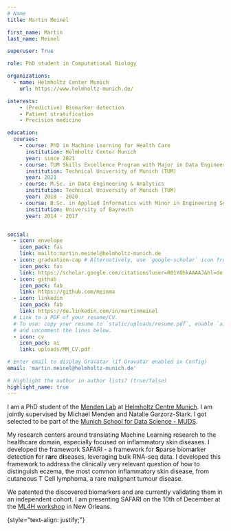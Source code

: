 ```yaml
---
# Name
title: Martin Meinel

first_name: Martin
last_name: Meinel

superuser: True

role: PhD student in Computational Biology

organizations:
  - name: Helmholtz Center Munich
    url: https://www.helmholtz-munich.de/

interests:
    - (Predictive) Biomarker detection
    - Patient stratification
    - Precision medicine

education:
  courses:
    - course: PhD in Machine Learning for Health Care
      institution: Helmholtz Center Munich
      year: since 2021
    - course: TUM Skills Excellence Program with Major in Data Engineering & Analytics and Minor in Economics
      institution: Technical University of Munich (TUM) 
      year: 2021
    - course: M.Sc. in Data Engineering & Analytics
      institution: Technical University of Munich (TUM)
      year: 2018 - 2020
    - course: B.Sc. in Applied Informatics with Minor in Engineering Science
      institution: University of Bayreuth
      year: 2014 - 2017


social:
  - icon: envelope
    icon_pack: fas
    link: mailto:martin.meinel@helmholtz-munich.de
  - icon: graduation-cap # Alternatively, use `google-scholar` icon from `ai` icon pack graduation-cap
    icon_pack: fas
    link: https://scholar.google.com/citations?user=R01YOhkAAAAJ&hl=de
  - icon: github
    icon_pack: fab
    link: https://github.com/meinma
  - icon: linkedin
    icon_pack: fab
    link: https://de.linkedin.com/in/martinmeinel
  # Link to a PDF of your resume/CV.
  # To use: copy your resume to `static/uploads/resume.pdf`, enable `ai` icons in `params.yaml`,
  # and uncomment the lines below.
  - icon: cv
    icon_pack: ai
    link: uploads/MM_CV.pdf

# Enter email to display Gravatar (if Gravatar enabled in Config)
email: 'martin.meinel@helmholtz-munich.de'

# Highlight the author in author lists? (true/false)
highlight_name: true
---
```

I am a PhD student of the [Menden Lab](https://www.helmholtz-munich.de/en/icb/research-groups/menden-lab) at [Helmholtz Centre Munich](https://www.helmholtz-munich.de/). I am jointly supervised by Michael Menden and Natalie Garzorz-Stark. I got selected to be part of the [Munich School for Data Science - MUDS](https://www.mu-ds.de).

<!-- My research centers around biomarker detection and patient stratification in dermatology. For that, I am applying and developing biostatistical and machine learning models. My overall aim is to translate my research into clinical practice. -->


My research centers around translating Machine Learning research to the healthcare domain, especially focused on inflammatory skin diseases. I developed the framework SAFARI - a framework for **S**parse biom**a**rker detection **f**or r**ar**e d**i**seases, leveraging bulk RNA-seq data. I developed this framework to address the clinically very relevant question of how to distinguish eczema, the most common inflammatory skin disease, from cutaneous T Cell lymphoma, a rare malignant tumour disease. 

We patented the discovered biomarkers and are currently validating them in an independent cohort. I am presenting SAFARI on the 10th of December at the [ML4H workshop](https://ml4h.cc/2023/) in New Orleans.

{style="text-align: justify;"}
